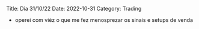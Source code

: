 Title: Dia 31/10/22
Date: 2022-10-31
Category: Trading


* operei com viéz o que me fez menosprezar os sinais e setups de venda
